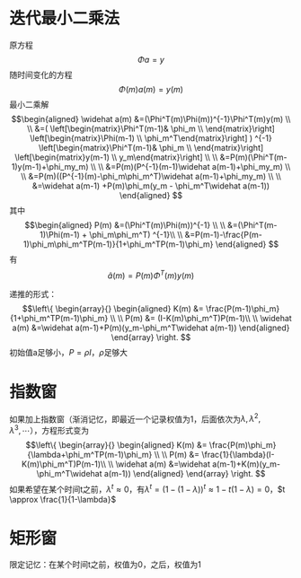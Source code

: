 # 迭代最小二乘法
原方程
$$\Phi a = y$$
随时间变化的方程
$$\Phi(m) a(m) = y(m)$$
最小二乘解
$$\begin{aligned}
\widehat a(m) &=(\Phi^T(m)\Phi(m))^{-1}\Phi^T(m)y(m) \\ \\
&=(
\left[\begin{matrix}\Phi^T(m-1)& \phi_m \\ \end{matrix}\right]
\left[\begin{matrix}\Phi(m-1) \\ \phi_m^T\end{matrix}\right]
) ^{-1}
\left[\begin{matrix}\Phi^T(m-1)& \phi_m \\ \end{matrix}\right]
\left[\begin{matrix}y(m-1) \\ y_m\end{matrix}\right] \\ \\
&=P(m)(\Phi^T(m-1)y(m-1)+\phi_my_m) \\ \\
&=P(m)(P^{-1}(m-1)\widehat a(m-1)+\phi_my_m) \\ \\
&=P(m)((P^{-1}(m)-\phi_m\phi_m^T)\widehat a(m-1)+\phi_my_m) \\ \\
&=\widehat a(m-1) +P(m)\phi_m(y_m - \phi_m^T\widehat a(m-1))
\end{aligned}
$$
其中
$$\begin{aligned}
P(m) &=(\Phi^T(m)\Phi(m))^{-1} \\ \\
&=(\Phi^T(m-1)\Phi(m-1) + \phi_m\phi_m^T) ^{-1}\\ \\
&=P(m-1)-\frac{P(m-1)\phi_m\phi_m^TP(m-1)}{1+\phi_m^TP(m-1)\phi_m}
\end{aligned}
$$
有
$$\widehat a(m) = P(m) \Phi^T(m)y(m) $$

递推的形式：
$$\left\{
\begin{array}{}
\begin{aligned}
K(m) &= \frac{P(m-1)\phi_m}{1+\phi_m^TP(m-1)\phi_m} \\ \\
P(m) &= (I-K(m)\phi_m^T)P(m-1)\\ \\
\widehat a(m) &=\widehat a(m-1)+P(m)(y_m-\phi_m^T\widehat a(m-1))
\end{aligned}
\end{array}
\right.
$$
初始值a足够小，$P=\rho I$，$\rho$足够大
# 指数窗
如果加上指数窗（渐消记忆，即最近一个记录权值为1，后面依次为$\lambda, \lambda^2, \lambda^3,\cdots$），方程形式变为
$$\left\{
\begin{array}{}
\begin{aligned}
K(m) &= \frac{P(m)\phi_m}{\lambda+\phi_m^TP(m-1)\phi_m} \\ \\
P(m) &= \frac{1}{\lambda}(I-K(m)\phi_m^T)P(m-1)\\ \\
\widehat a(m) &=\widehat a(m-1)+K(m)(y_m-\phi_m^T\widehat a(m-1))
\end{aligned}
\end{array}
\right.
$$
如果希望在某个时间t之前，$\lambda^t\approx0$，有$\lambda^t=(1-(1-\lambda))^t\approx 1-t(1-\lambda) = 0$，$t \approx \frac{1}{1-\lambda}$
# 矩形窗
限定记忆：在某个时间t之前，权值为0，之后，权值为1
<!--stackedit_data:
eyJoaXN0b3J5IjpbLTUxNjM4MDgyMiwtNDg4NDI2MDkxXX0=
-->
